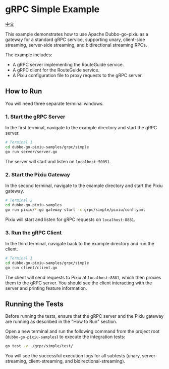 # gRPC Simple Example

[中文](./README_CN.md)

This example demonstrates how to use Apache Dubbo-go-pixiu as a gateway for a standard gRPC service, supporting unary, client-side streaming, server-side streaming, and bidirectional streaming RPCs.

The example includes:
- A gRPC server implementing the RouteGuide service.
- A gRPC client for the RouteGuide service.
- A Pixiu configuration file to proxy requests to the gRPC server.

## How to Run

You will need three separate terminal windows.

### 1. Start the gRPC Server

In the first terminal, navigate to the example directory and start the gRPC server.

```sh
# Terminal 1
cd dubbo-go-pixiu-samples/grpc/simple
go run server/server.go
```

The server will start and listen on `localhost:50051`.

### 2. Start the Pixiu Gateway

In the second terminal, navigate to the example directory and start the Pixiu gateway.

```sh
# Terminal 2
cd dubbo-go-pixiu-samples
go run pixiu/*.go gateway start -c grpc/simple/pixiu/conf.yaml
```

Pixiu will start and listen for gRPC requests on `localhost:8881`.

### 3. Run the gRPC Client

In the third terminal, navigate back to the example directory and run the client.

```sh
# Terminal 3
cd dubbo-go-pixiu-samples/grpc/simple
go run client/client.go
```

The client will send requests to Pixiu at `localhost:8881`, which then proxies them to the gRPC server. You should see the client interacting with the server and printing feature information.

## Running the Tests

Before running the tests, ensure that the gRPC server and the Pixiu gateway are running as described in the "How to Run" section.

Open a new terminal and run the following command from the project root (`dubbo-go-pixiu-samples`) to execute the integration tests:

```sh
go test -v ./grpc/simple/test/
```

You will see the successful execution logs for all subtests (unary, server-streaming, client-streaming, and bidirectional-streaming).
